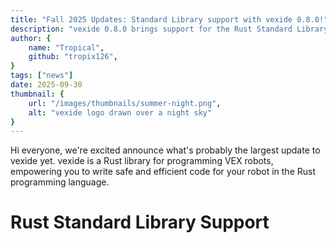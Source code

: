```yaml
---
title: "Fall 2025 Updates: Standard Library support with vexide 0.8.0!"
description: "vexide 0.8.0 brings support for the Rust Standard Library, an improved development experience, and various API improvements."
author: {
    name: "Tropical",
    github: "tropix126",
}
tags: ["news"]
date: 2025-09-30
thumbnail: {
    url: "/images/thumbnails/summer-night.png",
    alt: "vexide logo drawn over a night sky"
}
---
```


Hi everyone, we're excited announce what's probably the largest update to vexide yet. vexide is a Rust library for programming VEX robots, empowering you to write safe and efficient code for your robot in the Rust programming language.

<!--
Rust Standard Library Support: Users can now use APIs from `std`, as well as crates that depend on std itself. This opens up the possibility of using an even larger portion of the Rust ecosystem: trace your robot with the `foxglove` crate or create a path-following algorithm with `optimization_engine`.

Improved Dev Experience: vexide is easier to use than ever with new features like task-locals and optional embedded-io support. Plus, customize as desired by choosing your own SDK, toggling vexide's new Cargo features, etc.
-->

# Rust Standard Library Support
